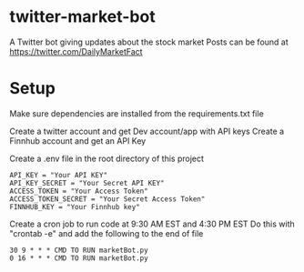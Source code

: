 # twitter-market-bot
A Twitter bot giving updates about the stock market
Posts can be found at https://twitter.com/DailyMarketFact

# Setup
Make sure dependencies are installed from the requirements.txt file

Create a twitter account and get Dev account/app with API keys
Create a Finnhub account and get an API Key

Create a .env file in the root directory of this project
```
API_KEY = "Your API KEY"
API_KEY_SECRET = "Your Secret API KEY"
ACCESS_TOKEN = "Your Access Token"
ACCESS_TOKEN_SECRET = "Your Secret Access Token"
FINNHUB_KEY = "Your Finnhub key"
```

Create a cron job to run code at 9:30 AM EST and 4:30 PM EST
Do this with "crontab -e" and add the following to the end of file
```
30 9 * * * CMD TO RUN marketBot.py
0 16 * * * CMD TO RUN marketBot.py
```